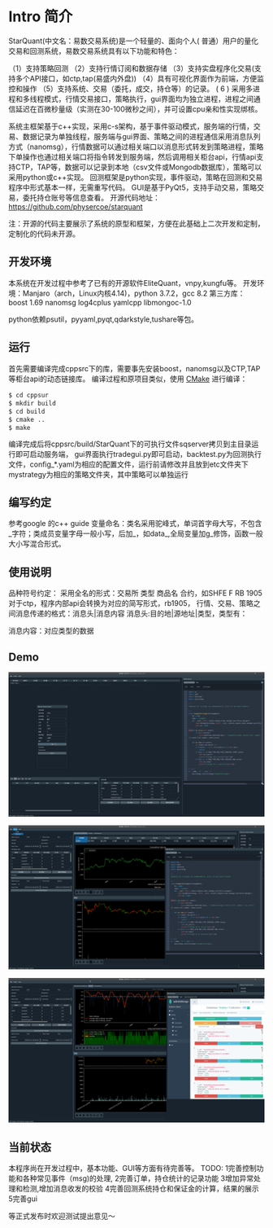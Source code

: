 Intro 简介
========
StarQuant(中文名：易数交易系统)是一个轻量的、面向个人( 普通）用户的量化交易和回测系统，易数交易系统具有以下功能和特色：

（1）支持策略回测
（2）支持行情订阅和数据存储
（3）支持实盘程序化交易(支持多个API接口，如ctp,tap(易盛内外盘))
（4）具有可视化界面作为前端，方便监控和操作
（5）支持系统、交易（委托，成交，持仓等）的记录。
 ( 6 ) 采用多进程和多线程模式，行情交易接口，策略执行，gui界面均为独立进程，进程之间通信延迟在百微秒量级（实测在30-100微秒之间），并可设置cpu亲和性实现绑核。
 
系统主框架基于c++实现，采用c-s架构，基于事件驱动模式，服务端的行情，交易、数据记录为单独线程，服务端与gui界面、策略之间的进程通信采用消息队列方式（nanomsg），行情数据可以通过相关端口以消息形式转发到策略进程，策略下单操作也通过相关端口将指令转发到服务端，然后调用相关柜台api，行情api支持CTP，TAP等，数据可以记录到本地（csv文件或Mongodb数据库），策略可以采用python或c++实现。
回测框架是python实现，事件驱动，策略在回测和交易程序中形式基本一样，无需重写代码。
GUI是基于PyQt5，支持手动交易，策略交易，委托持仓账号等信息查看。
开源代码地址：https://github.com/physercoe/starquant

注：开源的代码主要展示了系统的原型和框架，方便在此基础上二次开发和定制，定制化的代码未开源。



开发环境
------------------
本系统在开发过程中参考了已有的开源软件EliteQuant，vnpy,kungfu等。
开发环境：Manjaro（arch，Linux内核4.14)，python 3.7.2，gcc 8.2
第三方库：
boost 1.69
nanomsg
log4cplus
yamlcpp
libmongoc-1.0

python依赖psutil，pyyaml,pyqt,qdarkstyle,tushare等包。

运行
--------------

首先需要编译完成cppsrc下的库，需要事先安装boost，nanomsg以及CTP,TAP等柜台api的动态链接库。
编译过程和原项目类似，使用 [CMake](https://cmake.org) 进行编译：

```
$ cd cppsur
$ mkdir build
$ cd build
$ cmake ..
$ make
```
编译完成后将cppsrc/build/StarQuant下的可执行文件sqserver拷贝到主目录运行即可启动服务端，
gui界面执行tradegui.py即可启动，backtest.py为回测执行文件，config_*.yaml为相应的配置文件，运行前请修改并且放到etc文件夹下
mystrategy为相应的策略文件夹，其中策略可以单独运行

编写约定
-------------------
参考google 的c++ guide
变量命名：类名采用驼峰式，单词首字母大写，不包含_字符；类成员变量字母一般小写，后加_，如data_,全局变量加g_修饰，函数一般大小写混合形式。



使用说明
-------
品种符号约定：
  采用全名的形式：交易所 类型 商品名 合约，如SHFE F RB 1905
  对于ctp，程序内部api会转换为对应的简写形式，rb1905，
行情、交易、策略之间消息传递的格式：消息头|消息内容
 消息头:目的地|源地址|类型，类型有：
 
 消息内容：对应类型的数据

 
 Demo
-----------
![ ](demos/live2.png  "实盘交易模式展示")

![界面效果图](demos/bt.png  "回测模式展示")

![ ](demos/bt3.png  "回测结果和历史数据展示")

当前状态
-----------------
本程序尚在开发过程中，基本功能、GUI等方面有待完善等。
TODO:
1完善控制功能和各种常见事件（msg)的处理,
2完善订单，持仓统计的记录功能
3增加异常处理和检测,增加消息收发的校验
4完善回测系统持仓和保证金的计算，结果的展示
5完善gui




等正式发布时欢迎测试提出意见～



